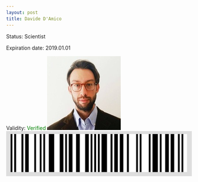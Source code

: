 ```yaml
---
layout: post
title: Davide D'Amico
---
```


Status: Scientist

Expiration date: 2019.01.01

Validity: <font color="green"> Verified</font> 
![](/members/img/Davide_D'Amico.png)
![](/members/img/bar.png)
